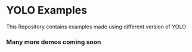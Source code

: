 # YOLO Examples
This Repository contains examples made using different version of YOLO

### Many more demos coming soon
